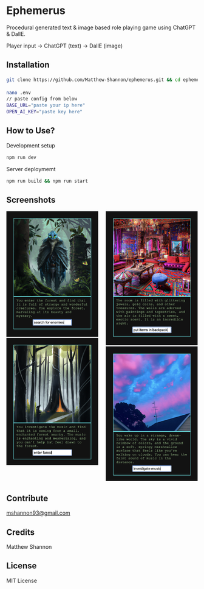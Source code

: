 # Ephemerus

Procedural generated text & image based role playing game using ChatGPT & DallE.

Player input -> ChatGPT (text) -> DallE (image)

## Installation
```bash
git clone https://github.com/Matthew-Shannon/ephemerus.git && cd ephemerus && npm install

nano .env 
// paste config from below
BASE_URL="paste your ip here"
OPEN_AI_KEY="paste key here"
```

## How to Use?
Development setup
```bash
npm run dev
``` 
Server deploymemt
```bash
npm run build && npm run start
```

## Screenshots




<div style="display:flex">
     <div style="flex:1;padding-right:10px;">
           <img src="images/sampleB.png" width="500">
          <img src="images/sampleA.png" width="500">
     </div>
     <div style="flex:1;padding-left:10px;">
          <img src="images/sampleC.png" width="500">
          <img src="images/sampleD.png" width="500">
     </div>
</div>

## Contribute
mshannon93@gmail.com

## Credits
Matthew Shannon

## License
MIT License
